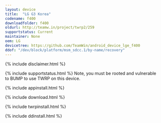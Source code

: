```yaml
---
layout: device
title:  "LG G3 Korea"
codename: f400
downloadfolder: f400
oldurl: http://teamw.in/project/twrp2/259
supportstatus: Current
maintainer: None
oem: LG
devicetree: https://github.com/TeamWin/android_device_lge_f400
ddof: "/dev/block/platform/msm_sdcc.1/by-name/recovery"
---
```


{% include disclaimer.html %}

{% include supportstatus.html %}
Note, you must be rooted and vulnerable to BUMP to use TWRP on this device.

{% include appinstall.html %}

{% include download.html %}

{% include twrpinstall.html %}

{% include ddinstall.html %}
